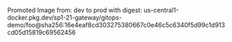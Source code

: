 Promoted Image from: dev to prod with digest: us-central1-docker.pkg.dev/sp1-21-gateway/gitops-demo/foo@sha256:16e4eaf8cd303275380667c0e46c5c6340f5d99c1d913cd05d15819c69562456 
